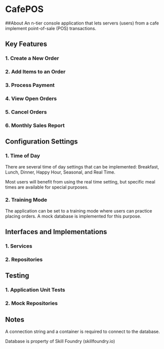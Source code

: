# CafePOS

##About
An n-tier console application that lets servers (users) from a cafe implement point-of-sale (POS) transactions.

## Key Features

### 1. Create a New Order

### 2. Add Items to an Order

### 3. Process Payment

### 4. View Open Orders

### 5. Cancel Orders

### 6. Monthly Sales Report

## Configuration Settings

### 1. Time of Day
There are several time of day settings that can be implemented: Breakfast, Lunch, Dinner, Happy Hour, Seasonal, and Real Time.

Most users will benefit from using the real time setting, but specific meal times are available for special purposes.

### 2. Training Mode
The application can be set to a training mode where users can practice placing orders. A mock database is implemented for this purpose.

## Interfaces and Implementations

### 1. Services

### 2. Repositories

## Testing

### 1. Application Unit Tests

### 2. Mock Repositories

## Notes
A connection string and a container is required to connect to the database.

Database is property of Skill Foundry (skillfoundry.io)
